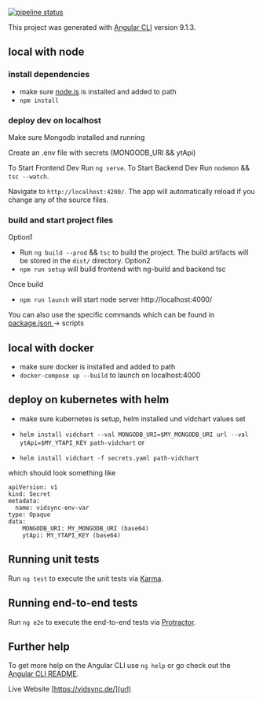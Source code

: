 [![pipeline status](https://gitlab.com/QX4MX/vidsync/badges/master/pipeline.svg)](https://gitlab.com/QX4MX/vidsync/pipelines)

This project was generated with [Angular CLI](https://github.com/angular/angular-cli) version 9.1.3.
## local with node

### install dependencies 
* make sure [node.js](https://nodejs.org/en/download/) is installed and added to path
* `npm install`

### deploy dev on localhost
Make sure Mongodb installed and running

Create an .env file with secrets (MONGODB_URI && ytApi)

To Start Frontend Dev Run `ng serve`. 
To Start Backend Dev Run `nodemon` && `tsc --watch`.

Navigate to `http://localhost:4200/`. The app will automatically reload if you change any of the source files.


### build and start project files
Option1
* Run `ng build --prod` && `tsc`  to build the project. The build artifacts will be stored in the `dist/` directory.
Option2
* `npm run setup` will build frontend with ng-build and backend tsc

Once build
* `npm run launch` will start node server http://localhost:4000/ 

You can also use the specific commands which can be found in [package.json ](https://gitlab.com/QX4MX/vidsync/blob/master/package.json) -> scripts

## local with docker
* make sure docker is installed and added to path 
* `docker-compose up --build` to launch on localhost:4000


## deploy on kubernetes with helm
* make sure kubernetes is setup, helm installed und vidchart values set

* `helm install vidchart --val MONGODB_URI=$MY_MONGODB_URI url --val ytApi=$MY_YTAPI_KEY path-vidchart`
or
* `helm install vidchart -f secrets.yaml path-vidchart`

which should look something like 
```
apiVersion: v1
kind: Secret
metadata:
  name: vidsync-env-var
type: Opaque
data:
    MONGODB_URI: MY_MONGODB_URI (base64)
    ytApi: MY_YTAPI_KEY (base64)
```

## Running unit tests

Run `ng test` to execute the unit tests via [Karma](https://karma-runner.github.io).

## Running end-to-end tests

Run `ng e2e` to execute the end-to-end tests via [Protractor](http://www.protractortest.org/).

## Further help

To get more help on the Angular CLI use `ng help` or go check out the [Angular CLI README](https://github.com/angular/angular-cli/blob/master/README.md).

Live Website
[https://vidsync.de/](url)
